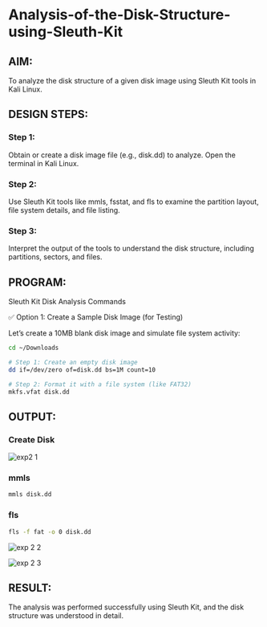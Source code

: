 # Analysis-of-the-Disk-Structure-using-Sleuth-Kit
## AIM:
To analyze the disk structure of a given disk image using Sleuth Kit tools in Kali Linux.

## DESIGN STEPS:
### Step 1:
Obtain or create a disk image file (e.g., disk.dd) to analyze. Open the terminal in Kali Linux.

### Step 2:
Use Sleuth Kit tools like mmls, fsstat, and fls to examine the partition layout, file system details, and file listing.

### Step 3:
Interpret the output of the tools to understand the disk structure, including partitions, sectors, and files.

## PROGRAM:
Sleuth Kit Disk Analysis Commands

✅ Option 1: Create a Sample Disk Image (for Testing)

Let’s create a 10MB blank disk image and simulate file system activity:

```bash
cd ~/Downloads

# Step 1: Create an empty disk image
dd if=/dev/zero of=disk.dd bs=1M count=10

# Step 2: Format it with a file system (like FAT32)
mkfs.vfat disk.dd
```

## OUTPUT:
### Create Disk
![exp2 1](https://github.com/user-attachments/assets/c55e6f18-d3ec-4e49-beaf-91810d8c5a9a)

### mmls 
```bash
mmls disk.dd
```
### fls
```bash
fls -f fat -o 0 disk.dd
```
![exp 2 2](https://github.com/user-attachments/assets/0b4d10c8-b589-4392-9339-d899458c7bdf)


![exp 2 3](https://github.com/user-attachments/assets/af05981d-69e7-4ff9-8ebe-ff029fa157e8)


## RESULT:
The analysis was performed successfully using Sleuth Kit, and the disk structure was understood in detail.
